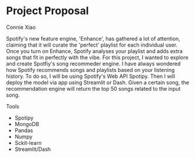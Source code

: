 # Project Proposal

Connie Xiao


Spotify's new feature engine, 'Enhance', has gathered a lot of attention, claiming that it will curate the 'perfect' playlist for each individual user. Once you turn on Enhance, Spotify analyses your playlist and adds extra songs that fit in perfectly with the vibe. For this project, I wanted to explore and create Spotfiy's song recommeder engine. I have always wondered how Spotify recommends songs and playlists based on your listening history. To do so, I will be using Spotify's Web API Spotipy. Then I will deploy the model via app using Streamlit or Dash. Given a certain song, the recommendation engine will return the top 50 songs related to the input song. 
 
Tools 
- Spotipy
- MongoDB
- Pandas
- Numpy
- Sckit-learn
- Streamlit/Dash

